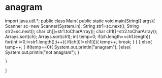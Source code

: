 # anagram
import java.util.*;
public class Main{
    public static void main(String[] args){
        Scanner sc=new Scanner(System.in);
        String str1=sc.next();
        String str2=sc.next();
        char ch[]=str1.toCharArray();
        char ch1[]=str2.toCharArray();
        Arrays.sort(ch);
        Arrays.sort(ch1);
        int temp=0;
        if(ch.length==ch1.length){
            for(int i=0;i<str1.length();i++){
                if(ch[i]!=ch1[i]){
                    temp++;
                    break;
                }
            }
        }
        else{
            temp++;
        }
        if(temp==0){
            System.out.println("anagram");
        }else{
            System.out.println("not anagram");
        }
        
    }
}
